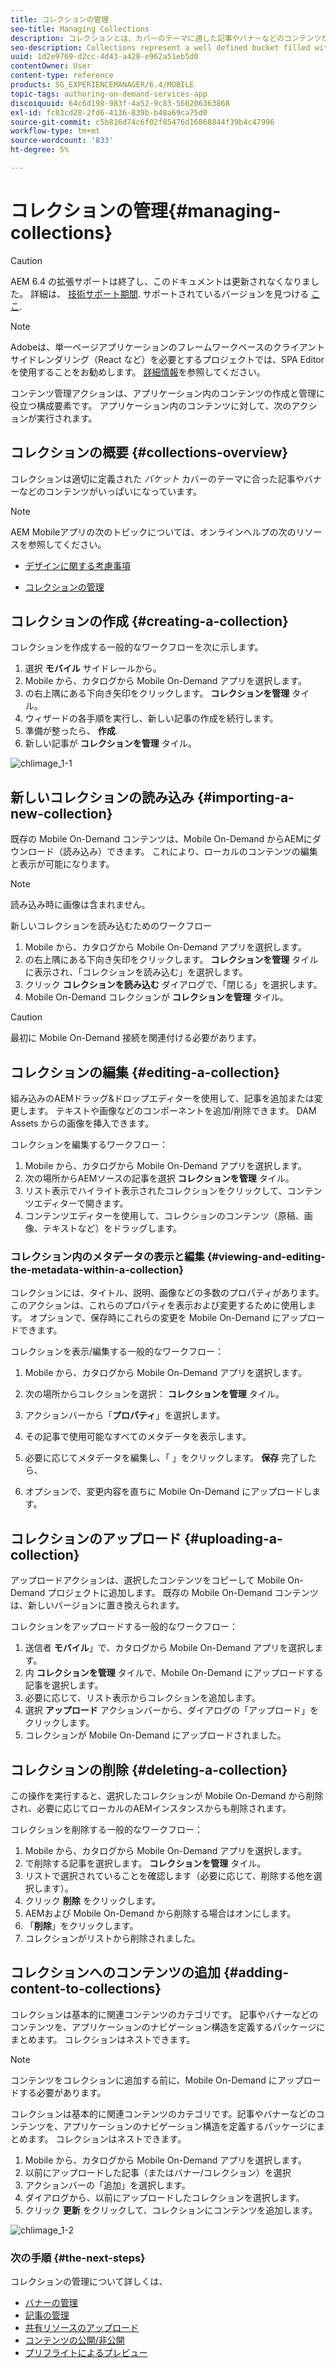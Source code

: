 ```yaml
---
title: コレクションの管理
seo-title: Managing Collections
description: コレクションとは、カバーのテーマに適した記事やバナーなどのコンテンツがいっぱいになった、適切に定義されたグループです。 このページでは、この機能について詳しく見ていきます。
seo-description: Collections represent a well defined bucket filled with content such as articles or banners that suits the cover's theme. Follow this page to learn more.
uuid: 1d2e9769-d2cc-4d43-a428-e962a51eb5d0
contentOwner: User
content-type: reference
products: SG_EXPERIENCEMANAGER/6.4/MOBILE
topic-tags: authoring-on-demand-services-app
discoiquuid: 64c6d198-983f-4a52-9c83-560206363868
exl-id: fc83cd28-2fd6-4136-839b-b48a69ca75d0
source-git-commit: c5b816d74c6f02f85476d16868844f39b4c47996
workflow-type: tm+mt
source-wordcount: '833'
ht-degree: 5%

---
```


# コレクションの管理{#managing-collections}

>[!CAUTION]
>
>AEM 6.4 の拡張サポートは終了し、このドキュメントは更新されなくなりました。 詳細は、 [技術サポート期間](https://helpx.adobe.com/jp/support/programs/eol-matrix.html). サポートされているバージョンを見つける [ここ](https://experienceleague.adobe.com/docs/?lang=ja).

>[!NOTE]
>
>Adobeは、単一ページアプリケーションのフレームワークベースのクライアントサイドレンダリング（React など）を必要とするプロジェクトでは、SPA Editor を使用することをお勧めします。 [詳細情報](/help/sites-developing/spa-overview.md)を参照してください。

コンテンツ管理アクションは、アプリケーション内のコンテンツの作成と管理に役立つ構成要素です。 アプリケーション内のコンテンツに対して、次のアクションが実行されます。

## コレクションの概要 {#collections-overview}

コレクションは適切に定義された *バケット* カバーのテーマに合った記事やバナーなどのコンテンツがいっぱいになっています。

>[!NOTE]
>
>AEM Mobileアプリの次のトピックについては、オンラインヘルプの次のリソースを参照してください。
>
>* [デザインに関する考慮事項](https://helpx.adobe.com/digital-publishing-solution/help/design-app.html)
>
>* [コレクションの管理](https://helpx.adobe.com/digital-publishing-solution/help/creating-collections.html)
>


## コレクションの作成 {#creating-a-collection}

コレクションを作成する一般的なワークフローを次に示します。

1. 選択 **モバイル** サイドレールから。
1. Mobile から、カタログから Mobile On-Demand アプリを選択します。
1. の右上隅にある下向き矢印をクリックします。 **コレクションを管理** タイル。
1. ウィザードの各手順を実行し、新しい記事の作成を続行します。
1. 準備が整ったら、 **作成**.
1. 新しい記事が **コレクションを管理** タイル。

![chlimage_1-1](assets/chlimage_1-1.gif)

## 新しいコレクションの読み込み {#importing-a-new-collection}

既存の Mobile On-Demand コンテンツは、Mobile On-Demand からAEMにダウンロード（読み込み）できます。 これにより、ローカルのコンテンツの編集と表示が可能になります。

>[!NOTE]
>
>読み込み時に画像は含まれません。

新しいコレクションを読み込むためのワークフロー

1. Mobile から、カタログから Mobile On-Demand アプリを選択します。
1. の右上隅にある下向き矢印をクリックします。 **コレクションを管理** タイルに表示され、「コレクションを読み込む」を選択します。
1. クリック **コレクションを読み込む** ダイアログで、「閉じる」を選択します。
1. Mobile On-Demand コレクションが **コレクションを管理** タイル。

>[!CAUTION]
>
>最初に Mobile On-Demand 接続を関連付ける必要があります。

## コレクションの編集 {#editing-a-collection}

組み込みのAEMドラッグ&amp;ドロップエディターを使用して、記事を追加または変更します。 テキストや画像などのコンポーネントを追加/削除できます。 DAM Assets からの画像を挿入できます。

コレクションを編集するワークフロー：

1. Mobile から、カタログから Mobile On-Demand アプリを選択します。
1. 次の場所からAEMソースの記事を選択 **コレクションを管理** タイル。
1. リスト表示でハイライト表示されたコレクションをクリックして、コンテンツエディターで開きます。
1. コンテンツエディターを使用して、コレクションのコンテンツ（原稿、画像、テキストなど）をドラッグします。

### コレクション内のメタデータの表示と編集 {#viewing-and-editing-the-metadata-within-a-collection}

コレクションには、タイトル、説明、画像などの多数のプロパティがあります。 このアクションは、これらのプロパティを表示および変更するために使用します。 オプションで、保存時にこれらの変更を Mobile On-Demand にアップロードできます。

コレクションを表示/編集する一般的なワークフロー：

1. Mobile から、カタログから Mobile On-Demand アプリを選択します。
1. 次の場所からコレクションを選択： **コレクションを管理** タイル。

1. アクションバーから「**プロパティ**」を選択します。
1. その記事で使用可能なすべてのメタデータを表示します。
1. 必要に応じてメタデータを編集し、「 」をクリックします。 **保存** 完了したら、
1. オプションで、変更内容を直ちに Mobile On-Demand にアップロードします。

## コレクションのアップロード {#uploading-a-collection}

アップロードアクションは、選択したコンテンツをコピーして Mobile On-Demand プロジェクトに追加します。 既存の Mobile On-Demand コンテンツは、新しいバージョンに置き換えられます。

コレクションをアップロードする一般的なワークフロー：

1. 送信者 **モバイル**」で、カタログから Mobile On-Demand アプリを選択します。
1. 内 **コレクションを管理** タイルで、Mobile On-Demand にアップロードする記事を選択します。
1. 必要に応じて、リスト表示からコレクションを追加します。
1. 選択 **アップロード** アクションバーから、ダイアログの「アップロード」をクリックします。
1. コレクションが Mobile On-Demand にアップロードされました。

## コレクションの削除 {#deleting-a-collection}

この操作を実行すると、選択したコレクションが Mobile On-Demand から削除され、必要に応じてローカルのAEMインスタンスからも削除されます。

コレクションを削除する一般的なワークフロー：

1. Mobile から、カタログから Mobile On-Demand アプリを選択します。
1. で削除する記事を選択します。 **コレクションを管理** タイル。
1. リストで選択されていることを確認します（必要に応じて、削除する他を選択します）。
1. クリック **削除** をクリックします。
1. AEMおよび Mobile On-Demand から削除する場合はオンにします。
1. 「**削除**」をクリックします。
1. コレクションがリストから削除されました。

## コレクションへのコンテンツの追加 {#adding-content-to-collections}

コレクションは基本的に関連コンテンツのカテゴリです。 記事やバナーなどのコンテンツを、アプリケーションのナビゲーション構造を定義するパッケージにまとめます。 コレクションはネストできます。

>[!NOTE]
>
>コンテンツをコレクションに追加する前に、Mobile On-Demand にアップロードする必要があります。

コレクションは基本的に関連コンテンツのカテゴリです。記事やバナーなどのコンテンツを、アプリケーションのナビゲーション構造を定義するパッケージにまとめます。 コレクションはネストできます。

1. Mobile から、カタログから Mobile On-Demand アプリを選択します。
1. 以前にアップロードした記事（またはバナー/コレクション）を選択
1. アクションバーの「追加」を選択します。
1. ダイアログから、以前にアップロードしたコレクションを選択します。
1. クリック **更新** をクリックして、コレクションにコンテンツを追加します。

![chlimage_1-2](assets/chlimage_1-2.gif)

### 次の手順 {#the-next-steps}

コレクションの管理について詳しくは、

* [バナーの管理](/help/mobile/mobile-on-demand-managing-banners.md)
* [記事の管理](/help/mobile/mobile-on-demand-managing-articles.md)
* [共有リソースのアップロード](/help/mobile/mobile-on-demand-shared-resources.md)
* [コンテンツの公開/非公開](/help/mobile/mobile-on-demand-publishing-unpublishing.md)
* [プリフライトによるプレビュー](/help/mobile/aem-mobile-manage-ondemand-services.md)
